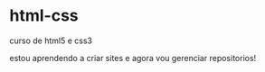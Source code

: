 # html-css
 curso de html5 e css3

estou aprendendo a criar sites e agora vou gerenciar repositorios!